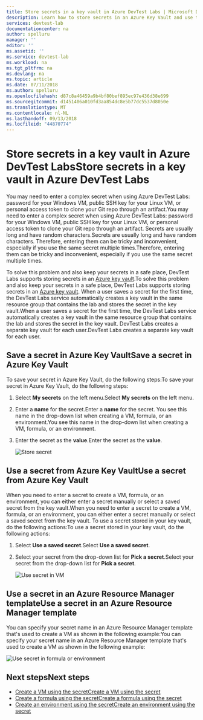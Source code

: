 ```yaml
---
title: Store secrets in a key vault in Azure DevTest Labs | Microsoft Docs
description: Learn how to store secrets in an Azure Key Vault and use them while creating a VM, formula, or an environment.
services: devtest-lab
documentationcenter: na
author: spelluru
manager: ''
editor: ''
ms.assetid: ''
ms.service: devtest-lab
ms.workload: na
ms.tgt_pltfrm: na
ms.devlang: na
ms.topic: article
ms.date: 07/11/2018
ms.author: spelluru
ms.openlocfilehash: d87c8a46459a9b4bf80bef895ec97e436d38e699
ms.sourcegitcommit: d1451406a010fd3aa854dc8e5b77dc5537d8050e
ms.translationtype: MT
ms.contentlocale: nl-NL
ms.lasthandoff: 09/13/2018
ms.locfileid: "44870774"
---
```

# <a name="store-secrets-in-a-key-vault-in-azure-devtest-labs"></a><span data-ttu-id="9199d-103">Store secrets in a key vault in Azure DevTest Labs</span><span class="sxs-lookup"><span data-stu-id="9199d-103">Store secrets in a key vault in Azure DevTest Labs</span></span>
<span data-ttu-id="9199d-104">You may need to enter a complex secret when using Azure DevTest Labs: password for your Windows VM, public SSH key for your Linux VM, or personal access token to clone your Git repo through an artifact.</span><span class="sxs-lookup"><span data-stu-id="9199d-104">You may need to enter a complex secret when using Azure DevTest Labs: password for your Windows VM, public SSH key for your Linux VM, or personal access token to clone your Git repo through an artifact.</span></span> <span data-ttu-id="9199d-105">Secrets are usually long and have random characters.</span><span class="sxs-lookup"><span data-stu-id="9199d-105">Secrets are usually long and have random characters.</span></span> <span data-ttu-id="9199d-106">Therefore, entering them can be tricky and inconvenient, especially if you use the same secret multiple times.</span><span class="sxs-lookup"><span data-stu-id="9199d-106">Therefore, entering them can be tricky and inconvenient, especially if you use the same secret multiple times.</span></span>

<span data-ttu-id="9199d-107">To solve this problem and also keep your secrets in a safe place, DevTest Labs supports storing secrets in an [Azure key vault](../key-vault/key-vault-overview.md).</span><span class="sxs-lookup"><span data-stu-id="9199d-107">To solve this problem and also keep your secrets in a safe place, DevTest Labs supports storing secrets in an [Azure key vault](../key-vault/key-vault-overview.md).</span></span> <span data-ttu-id="9199d-108">When a user saves a secret for the first time, the DevTest Labs service automatically creates a key vault in the same resource group that contains the lab and stores the secret in the key vault.</span><span class="sxs-lookup"><span data-stu-id="9199d-108">When a user saves a secret for the first time, the DevTest Labs service automatically creates a key vault in the same resource group that contains the lab and stores the secret in the key vault.</span></span> <span data-ttu-id="9199d-109">DevTest Labs creates a separate key vault for each user.</span><span class="sxs-lookup"><span data-stu-id="9199d-109">DevTest Labs creates a separate key vault for each user.</span></span> 

## <a name="save-a-secret-in-azure-key-vault"></a><span data-ttu-id="9199d-110">Save a secret in Azure Key Vault</span><span class="sxs-lookup"><span data-stu-id="9199d-110">Save a secret in Azure Key Vault</span></span>
<span data-ttu-id="9199d-111">To save your secret in Azure Key Vault, do the following steps:</span><span class="sxs-lookup"><span data-stu-id="9199d-111">To save your secret in Azure Key Vault, do the following steps:</span></span>

1. <span data-ttu-id="9199d-112">Select **My secrets** on the left menu.</span><span class="sxs-lookup"><span data-stu-id="9199d-112">Select **My secrets** on the left menu.</span></span>
2. <span data-ttu-id="9199d-113">Enter a **name** for the secret.</span><span class="sxs-lookup"><span data-stu-id="9199d-113">Enter a **name** for the secret.</span></span> <span data-ttu-id="9199d-114">You see this name in the drop-down list when creating a VM, formula, or an environment.</span><span class="sxs-lookup"><span data-stu-id="9199d-114">You see this name in the drop-down list when creating a VM, formula, or an environment.</span></span> 
3. <span data-ttu-id="9199d-115">Enter the secret as the **value**.</span><span class="sxs-lookup"><span data-stu-id="9199d-115">Enter the secret as the **value**.</span></span>

    ![Store secret](media/devtest-lab-store-secrets-in-key-vault/store-secret.png)

## <a name="use-a-secret-from-azure-key-vault"></a><span data-ttu-id="9199d-117">Use a secret from Azure Key Vault</span><span class="sxs-lookup"><span data-stu-id="9199d-117">Use a secret from Azure Key Vault</span></span>
<span data-ttu-id="9199d-118">When you need to enter a secret to create a VM, formula, or an environment, you can either enter a secret manually or select a saved secret from the key vault.</span><span class="sxs-lookup"><span data-stu-id="9199d-118">When you need to enter a secret to create a VM, formula, or an environment, you can either enter a secret manually or select a saved secret from the key vault.</span></span> <span data-ttu-id="9199d-119">To use a secret stored in your key vault, do the following actions:</span><span class="sxs-lookup"><span data-stu-id="9199d-119">To use a secret stored in your key vault, do the following actions:</span></span>

1. <span data-ttu-id="9199d-120">Select **Use a saved secret**.</span><span class="sxs-lookup"><span data-stu-id="9199d-120">Select **Use a saved secret**.</span></span> 
2. <span data-ttu-id="9199d-121">Select your secret from the drop-down list for **Pick a secret**.</span><span class="sxs-lookup"><span data-stu-id="9199d-121">Select your secret from the drop-down list for **Pick a secret**.</span></span> 

    ![Use secret in VM](media/devtest-lab-store-secrets-in-key-vault/secret-store-pick-a-secret.png)

## <a name="use-a-secret-in-an-azure-resource-manager-template"></a><span data-ttu-id="9199d-123">Use a secret in an Azure Resource Manager template</span><span class="sxs-lookup"><span data-stu-id="9199d-123">Use a secret in an Azure Resource Manager template</span></span>
<span data-ttu-id="9199d-124">You can specify your secret name in an Azure Resource Manager template that's used to create a VM as shown in the following example:</span><span class="sxs-lookup"><span data-stu-id="9199d-124">You can specify your secret name in an Azure Resource Manager template that's used to create a VM as shown in the following example:</span></span>

![Use secret in formula or environment](media/devtest-lab-store-secrets-in-key-vault/secret-store-arm-template.png)

## <a name="next-steps"></a><span data-ttu-id="9199d-126">Next steps</span><span class="sxs-lookup"><span data-stu-id="9199d-126">Next steps</span></span>

- [<span data-ttu-id="9199d-127">Create a VM using the secret</span><span class="sxs-lookup"><span data-stu-id="9199d-127">Create a VM using the secret</span></span>](devtest-lab-add-vm.md) 
- [<span data-ttu-id="9199d-128">Create a formula using the secret</span><span class="sxs-lookup"><span data-stu-id="9199d-128">Create a formula using the secret</span></span>](devtest-lab-manage-formulas.md)
- [<span data-ttu-id="9199d-129">Create an environment using the secret</span><span class="sxs-lookup"><span data-stu-id="9199d-129">Create an environment using the secret</span></span>](devtest-lab-create-environment-from-arm.md)

